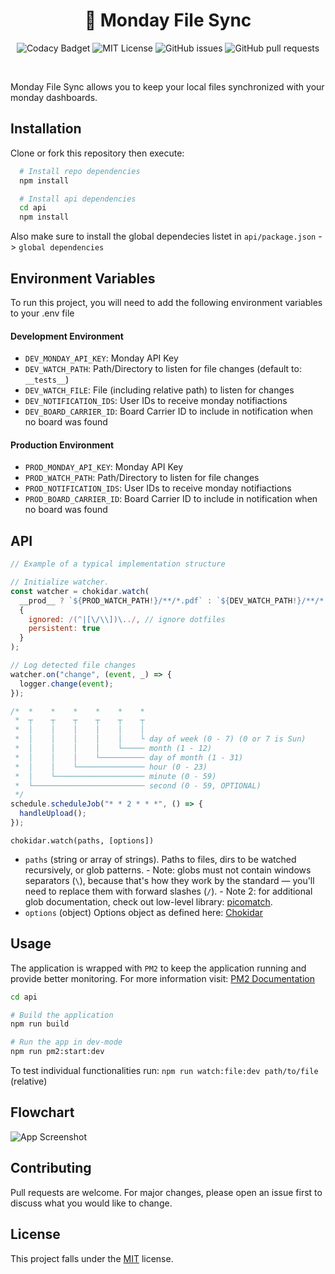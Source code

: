 <h1 align="center">🔁 Monday File Sync</h1>

<p align="center">
  <img alt="Codacy Badget" src="https://app.codacy.com/project/badge/Grade/2394e50329994765934a964e0dfab8e2"/>
  <img alt="MIT License" src="https://img.shields.io/apm/l/atomic-design-ui.svg?"/>
  <img alt="GitHub issues" src="https://img.shields.io/github/issues/paulbuechner/monday-file-sync"/>
  <img alt="GitHub pull requests" src="https://img.shields.io/github/issues-pr/paulbuechner/monday-file-sync"/>
</p>
<br />

Monday File Sync allows you to keep your local files synchronized with your monday dashboards.

## Installation

Clone or fork this repository then execute:

```bash
  # Install repo dependencies
  npm install

  # Install api dependencies
  cd api
  npm install
```

Also make sure to install the global dependecies listet in `api/package.json` -> `global dependencies`

## Environment Variables

To run this project, you will need to add the following environment variables to your .env file

#### Development Environment

- `DEV_MONDAY_API_KEY`: Monday API Key
- `DEV_WATCH_PATH`: Path/Directory to listen for file changes (default to: `__tests__`)
- `DEV_WATCH_FILE`: File (including relative path) to listen for changes
- `DEV_NOTIFICATION_IDS`: User IDs to receive monday notifiactions
- `DEV_BOARD_CARRIER_ID`: Board Carrier ID to include in notification when no board was found

#### Production Environment

- `PROD_MONDAY_API_KEY`: Monday API Key
- `PROD_WATCH_PATH`: Path/Directory to listen for file changes
- `PROD_NOTIFICATION_IDS`: User IDs to receive monday notifiactions
- `PROD_BOARD_CARRIER_ID`: Board Carrier ID to include in notification when no board was found

## API

```javascript
// Example of a typical implementation structure

// Initialize watcher.
const watcher = chokidar.watch(
  __prod__ ? `${PROD_WATCH_PATH!}/**/*.pdf` : `${DEV_WATCH_PATH!}/**/*.pdf`,
  {
    ignored: /(^|[\/\\])\../, // ignore dotfiles
    persistent: true
  }
);

// Log detected file changes
watcher.on("change", (event, _) => {
  logger.change(event);
});

/*  *    *    *    *    *    *
 *  ┬    ┬    ┬    ┬    ┬    ┬
 *  │    │    │    │    │    │
 *  │    │    │    │    │    └ day of week (0 - 7) (0 or 7 is Sun)
 *  │    │    │    │    └───── month (1 - 12)
 *  │    │    │    └────────── day of month (1 - 31)
 *  │    │    └─────────────── hour (0 - 23)
 *  │    └──────────────────── minute (0 - 59)
 *  └───────────────────────── second (0 - 59, OPTIONAL)
 */
schedule.scheduleJob("* * 2 * * *", () => {
  handleUpload();
});
```

`chokidar.watch(paths, [options])`

- `paths` (string or array of strings). Paths to files, dirs to be watched
  recursively, or glob patterns. - Note: globs must not contain windows separators (`\`),
  because that's how they work by the standard —
  you'll need to replace them with forward slashes (`/`). - Note 2: for additional glob documentation, check out low-level
  library: [picomatch](https://github.com/micromatch/picomatch).
- `options` (object) Options object as defined here: [Chokidar](https://github.com/paulmillr/chokidar)

## Usage

The application is wrapped with `PM2` to keep the application running and provide better monitoring. For more information visit: [PM2 Documentation](https://pm2.keymetrics.io/docs/usage/quick-start/)

```bash
cd api

# Build the application
npm run build

# Run the app in dev-mode
npm run pm2:start:dev
```

To test individual functionalities run: `npm run watch:file:dev path/to/file` (relative)

## Flowchart

![App Screenshot](https://via.placeholder.com/468x300?text=App+Screenshot+Here)

## Contributing

Pull requests are welcome. For major changes, please open an issue first to discuss what you would like to change.

## License

This project falls under the [MIT](https://choosealicense.com/licenses/mit/) license.
